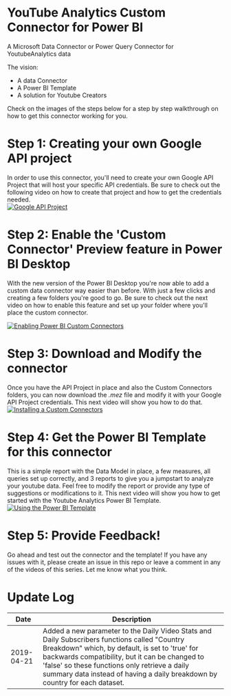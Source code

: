 # YouTube Analytics Custom Connector for Power BI
A Microsoft Data Connector or Power Query Connector for YoutubeAnalytics data

The vision:
- A data Connector
- A Power BI Template
- A solution for Youtube Creators

Check on the images of the steps below for a step by step walkthrough on how to get this connector working for you.

# Step 1: Creating your own Google API project
In order to use this connector, you'll need to create your own Google API Project that will host your specific API credentials. 
Be sure to check out the following video on how to create that project and how to get the credentials needed.  
[![Google API Project](https://i.ytimg.com/vi/6r8hrDHUv6s/mqdefault.jpg)](https://www.youtube.com/watch?v=6r8hrDHUv6s) 

# Step 2: Enable the 'Custom Connector' Preview feature in Power BI Desktop
With the new version of the Power BI Desktop you're now able to add a custom data connector way easier than before. With just a few clicks and creating a few folders you're good to go. Be sure to check out the next video on how to enable this feature and set up your folder where you'll place the custom connector.

[![Enabling Power BI Custom Connectors](https://i.ytimg.com/vi/Z_g6ITj2w3w/mqdefault.jpg)](https://www.youtube.com/watch?v=Z_g6ITj2w3w)  

# Step 3: Download and Modify the connector
Once you have the API Project in place and also the Custom Connectors folders, you can now download the *.mez* file and modify it with your Google API Project credentials. This next video will show you how to do that.
[![Installing a Custom Connectors](https://i.ytimg.com/vi/G-NRovNEE0w/mqdefault.jpg)](https://www.youtube.com/watch?v=G-NRovNEE0w)

# Step 4: Get the Power BI Template for this connector
This is a simple report with the Data Model in place, a few measures, all queries set up correctly, and 3 reports to give you a jumpstart to analyze your youtube data. Feel free to modify the report or provide any type of suggestions or modifications to it. This next video will show you how to get started with the Youtube Analytics Power BI Template.
[![Using the Power BI Template](https://i.ytimg.com/vi/WO4dZB3i7fw/mqdefault.jpg)](https://www.youtube.com/watch?v=WO4dZB3i7fw)

# Step 5: Provide Feedback!
Go ahead and test out the connector and the template! If you have any issues with it, please create an issue in this repo or leave a comment in any of the videos of this series. Let me know what you think.

# Update Log
| Date | Description |
| -------- | --- |
| 2019-04-21 | Added a new parameter to the Daily Video Stats and Daily Subscribers functions called "Country Breakdown" which, by default, is set to 'true' for backwards compatibility, but it can be changed to 'false' so these functions only retrieve a daily summary data instead of having a daily breakdown by country for each dataset. |
